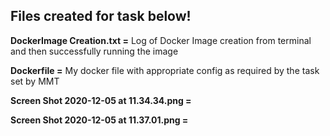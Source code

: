 ## Files created for task below!

**DockerImage Creation.txt =** Log of Docker Image creation from terminal and then successfully running the image

**Dockerfile =** My docker file with appropriate config as required by the task set by MMT


**Screen Shot 2020-12-05 at 11.34.34.png =**

**Screen Shot 2020-12-05 at 11.37.01.png =**
